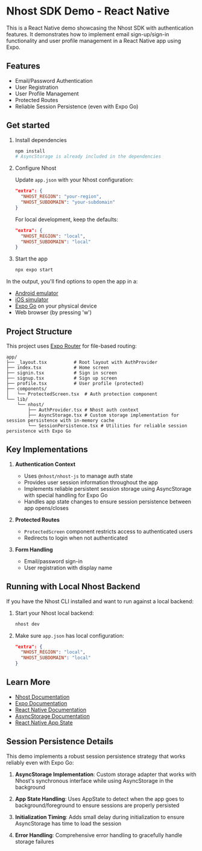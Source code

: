 # Nhost SDK Demo - React Native

This is a React Native demo showcasing the Nhost SDK with authentication features. It demonstrates how to implement email sign-up/sign-in functionality and user profile management in a React Native app using Expo.

## Features

- Email/Password Authentication
- User Registration
- User Profile Management
- Protected Routes
- Reliable Session Persistence (even with Expo Go)

## Get started

1. Install dependencies

   ```bash
   npm install
   # AsyncStorage is already included in the dependencies
   ```

2. Configure Nhost

   Update `app.json` with your Nhost configuration:

   ```json
   "extra": {
     "NHOST_REGION": "your-region",
     "NHOST_SUBDOMAIN": "your-subdomain"
   }
   ```

   For local development, keep the defaults:

   ```json
   "extra": {
     "NHOST_REGION": "local",
     "NHOST_SUBDOMAIN": "local"
   }
   ```

3. Start the app

   ```bash
   npx expo start
   ```

In the output, you'll find options to open the app in a:

- [Android emulator](https://docs.expo.dev/workflow/android-studio-emulator/)
- [iOS simulator](https://docs.expo.dev/workflow/ios-simulator/)
- [Expo Go](https://expo.dev/go) on your physical device
- Web browser (by pressing 'w')

## Project Structure

This project uses [Expo Router](https://docs.expo.dev/router/introduction/) for file-based routing:

```
app/
├── _layout.tsx          # Root layout with AuthProvider
├── index.tsx            # Home screen
├── signin.tsx           # Sign in screen
├── signup.tsx           # Sign up screen
├── profile.tsx          # User profile (protected)
├── components/
│   └── ProtectedScreen.tsx  # Auth protection component
└── lib/
    └── nhost/
        ├── AuthProvider.tsx # Nhost auth context
        ├── AsyncStorage.tsx # Custom storage implementation for session persistence with in-memory cache
        └── SessionPersistence.tsx # Utilities for reliable session persistence with Expo Go
```

## Key Implementations

1. **Authentication Context**

   - Uses `@nhost/nhost-js` to manage auth state
   - Provides user session information throughout the app
   - Implements reliable persistent session storage using AsyncStorage with special handling for Expo Go
   - Handles app state changes to ensure session persistence between app opens/closes

2. **Protected Routes**

   - `ProtectedScreen` component restricts access to authenticated users
   - Redirects to login when not authenticated

3. **Form Handling**
   - Email/password sign-in
   - User registration with display name

## Running with Local Nhost Backend

If you have the Nhost CLI installed and want to run against a local backend:

1. Start your Nhost local backend:

   ```bash
   nhost dev
   ```

2. Make sure `app.json` has local configuration:
   ```json
   "extra": {
     "NHOST_REGION": "local",
     "NHOST_SUBDOMAIN": "local"
   }
   ```

## Learn More

- [Nhost Documentation](https://docs.nhost.io/)
- [Expo Documentation](https://docs.expo.dev/)
- [React Native Documentation](https://reactnative.dev/docs/getting-started)
- [AsyncStorage Documentation](https://react-native-async-storage.github.io/async-storage/)
- [React Native App State](https://reactnative.dev/docs/appstate)

## Session Persistence Details

This demo implements a robust session persistence strategy that works reliably even with Expo Go:

1. **AsyncStorage Implementation**: Custom storage adapter that works with Nhost's synchronous interface while using AsyncStorage in the background

2. **App State Handling**: Uses AppState to detect when the app goes to background/foreground to ensure sessions are properly persisted

3. **Initialization Timing**: Adds small delay during initialization to ensure AsyncStorage has time to load the session

4. **Error Handling**: Comprehensive error handling to gracefully handle storage failures
